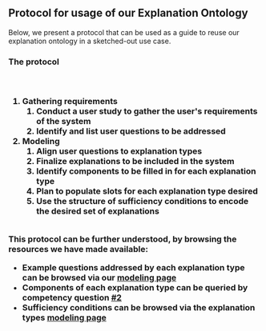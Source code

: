 <h2>Protocol for usage of our Explanation Ontology</h2>
Below, we present a protocol that can be used as a guide to reuse our explanation ontology in a sketched-out use case.

<h3>The protocol<h3><br/>
<ol>
<li><b>Gathering requirements</b>
<ol>
   <li>Conduct a user study to gather the user's <b>requirements</b> of the system</li>
    <li>Identify and list <b>user questions</b> to be addressed</li>
    <!--% \item Query our explanation ontology using Q2 of our competency questions, to see examples of questions addressed by explanation types we support-->
</ol></li>
 <li><b>Modeling</b>
    <ol>
       <li>Align <b>user questions</b> to explanation types</li>
    <li>Finalize <b>explanations</b> to be included in the system</li>
   <li>Identify <b>components</b> to be filled in for each explanation type</li>
    <li>Plan to populate <b>slots for each explanation type</b> desired</li>
       <li>Use the <b>structure of sufficiency conditions</b> to encode the desired set of explanations</li>
    </ol></li>
</ol>
 <br/>  
   This protocol can be further understood, by browsing the resources we have made available:
   <ul>
   <li>Example questions addressed by each explanation type can be browsed via our <a href="/modeling">modeling page</a></li>
   <li>Components of each explanation type can be queried by competency question <a href="/competencyquestions/#question2">#2</a></li>
   <li>Sufficiency conditions can be browsed via the explanation types <a href="/modeling">modeling page</a></li>
   </ul>

